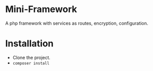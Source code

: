 # Mini-Framework
A php framework with services as routes, encryption, configuration.

# Installation
* Clone the project.
* `composer install`
